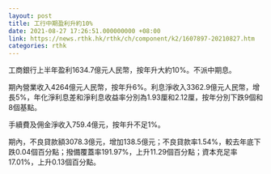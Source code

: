 ```yaml
---
layout: post
title: 工行中期盈利升約10%
date: 2021-08-27 17:26:51.000000000 +08:00
link: https://news.rthk.hk/rthk/ch/component/k2/1607897-20210827.htm
categories: rthk
---
```


工商銀行上半年盈利1634.7億元人民幣，按年升大約10%。不派中期息。

期內營業收入4264億元人民幣，按年升6%。利息淨收入3362.9億元人民幣，增長5%，年化淨利息差和淨利息收益率分別為1.93厘和2.12厘，按年分別下跌9個和8個基點。

手續費及佣金淨收入759.4億元，按年升不足1%。

期內，不良貸款額3078.3億元，增加138.5億元；不良貸款率1.54%，較去年底下跌0.04個百分點；撥備覆蓋率191.97%，上升11.29個百分點；資本充足率17.01%，上升0.13個百分點。
